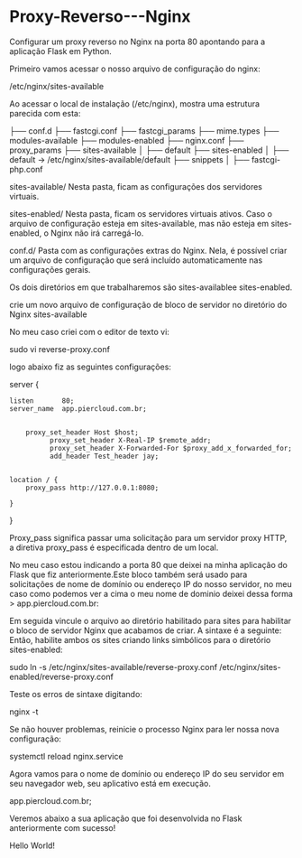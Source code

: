 # Proxy-Reverso---Nginx
Configurar um proxy reverso no Nginx na porta 80 apontando para a aplicação Flask em Python.

Primeiro vamos acessar o nosso arquivo de configuração do nginx:

/etc/nginx/sites-available

Ao acessar o local de instalação (/etc/nginx), mostra uma estrutura parecida com esta:

├── conf.d
├── fastcgi.conf
├── fastcgi_params
├── mime.types
├── modules-available
├── modules-enabled
├── nginx.conf
├── proxy_params
├── sites-available
│   ├── default
├── sites-enabled
│   ├── default -> /etc/nginx/sites-available/default
├── snippets
│   ├── fastcgi-php.conf


sites-available/
Nesta pasta, ficam as configurações dos servidores virtuais.

sites-enabled/
Nesta pasta, ficam os servidores virtuais ativos. Caso o arquivo de configuração esteja em sites-available, mas não esteja em sites-enabled, o Nginx não irá carregá-lo.

conf.d/
Pasta com as configurações extras do Nginx. Nela, é possível criar um arquivo de configuração que será incluído automaticamente nas configurações gerais.


Os dois diretórios em que trabalharemos são sites-availablee sites-enabled.


crie um novo arquivo de configuração de bloco de servidor no diretório do Nginx sites-available

No meu caso criei com o editor de texto vi:

sudo vi reverse-proxy.conf

logo abaixo fiz as seguintes configurações:

server {

    listen       80;
    server_name  app.piercloud.com.br;


        proxy_set_header Host $host;
              proxy_set_header X-Real-IP $remote_addr;
              proxy_set_header X-Forwarded-For $proxy_add_x_forwarded_for;
              add_header Test_header jay;


    location / {
        proxy_pass http://127.0.0.1:8080;

    }

}


Proxy_pass significa passar uma solicitação para um servidor proxy HTTP, a diretiva proxy_pass é especificada dentro de um local.

No meu caso estou indicando a porta 80 que deixei na minha aplicação do Flask que fiz anteriormente.Este bloco também será usado para solicitações de nome de domínio ou endereço IP do nosso servidor, no meu caso como podemos ver a cima o meu nome de dominio deixei dessa forma > app.piercloud.com.br:


Em seguida vincule o arquivo ao diretório habilitado para sites para habilitar o bloco de servidor Nginx que acabamos de criar. A sintaxe é a seguinte:
Então, habilite ambos os sites criando links simbólicos para o diretório sites-enabled:

sudo ln -s /etc/nginx/sites-available/reverse-proxy.conf /etc/nginx/sites-enabled/reverse-proxy.conf

Teste os erros de sintaxe digitando:

nginx -t 

Se não houver problemas, reinicie o processo Nginx para ler nossa nova configuração:

systemctl reload nginx.service 

Agora vamos para o nome de domínio ou endereço IP do seu servidor em seu navegador web, seu aplicativo está em execução.

app.piercloud.com.br;

Veremos abaixo a sua aplicação que foi desenvolvida no Flask anteriormente com sucesso!

Hello World!

















